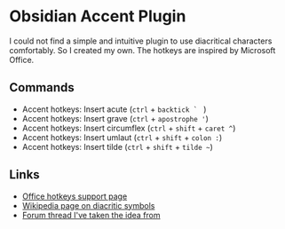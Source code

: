 # Obsidian Accent Plugin

I could not find a simple and intuitive plugin to use diacritical characters comfortably. So I created my own. The hotkeys are inspired by Microsoft Office.

## Commands

- Accent hotkeys: Insert acute (`ctrl` + ``backtick ` `` )
- Accent hotkeys: Insert grave (`ctrl` + `apostrophe '`)
- Accent hotkeys: Insert circumflex (`ctrl` + `shift` + `caret ^`)
- Accent hotkeys: Insert umlaut (`ctrl` + `shift` + `colon :`)
- Accent hotkeys: Insert tilde (`ctrl` + `shift` + `tilde ~`)

## Links

- [Office hotkeys support page](https://support.microsoft.com/en-us/office/keyboard-shortcuts-to-add-language-accent-marks-in-word-and-outlook-3801b103-6a8d-42a5-b8ba-fdc3774cfc76)
- [Wikipedia page on diacritic symbols](https://en.m.wikipedia.org/wiki/Diacritic)
- [Forum thread I've taken the idea from](https://forum.obsidian.md/t/accent-plugin/12415/2)

